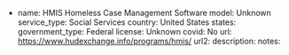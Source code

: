 
- name: HMIS Homeless Case Management Software
model: Unknown
service_type: Social Services
country: United States
states: 
government_type: Federal
license: Unknown
covid: No
url: https://www.hudexchange.info/programs/hmis/
url2: 
description: 
notes: 